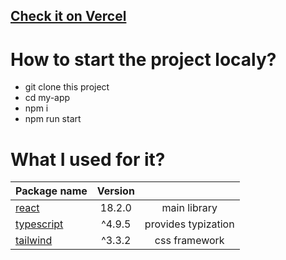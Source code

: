 ## [Check it on Vercel](https://solid-branch-test-task.vercel.app/navigator?tab=0)

# How to start the project localy?
- git clone this project
- cd my-app
- npm i
- npm run start

# What I used for it?
| Package name                                                                                        | Version  |                                                | 
| ----------------------------------------------------------------------------------------------------|:--------:|:----------------------------------------------:|
|[react](https://www.npmjs.com/package/react)                                                         | 18.2.0   | main library                                   | 
|[typescript](https://www.typescriptlang.org/docs/)                                                   | ^4.9.5   | provides typization                            | 
|[tailwind](https://tailwindcss.com/s)                                                                | ^3.3.2   | css framework                                  |
